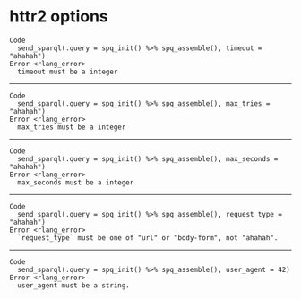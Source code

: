 # httr2 options

    Code
      send_sparql(.query = spq_init() %>% spq_assemble(), timeout = "ahahah")
    Error <rlang_error>
      timeout must be a integer

---

    Code
      send_sparql(.query = spq_init() %>% spq_assemble(), max_tries = "ahahah")
    Error <rlang_error>
      max_tries must be a integer

---

    Code
      send_sparql(.query = spq_init() %>% spq_assemble(), max_seconds = "ahahah")
    Error <rlang_error>
      max_seconds must be a integer

---

    Code
      send_sparql(.query = spq_init() %>% spq_assemble(), request_type = "ahahah")
    Error <rlang_error>
      `request_type` must be one of "url" or "body-form", not "ahahah".

---

    Code
      send_sparql(.query = spq_init() %>% spq_assemble(), user_agent = 42)
    Error <rlang_error>
      user_agent must be a string.

